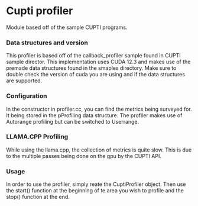 # Cupti profiler

Module based off of the sample CUPTI programs.


### Data structures and version
This profiler is based off of the callback_profiler sample found in CUPTI sample director. This implementation uses CUDA 12.3 and makes use of the premade data structures
found in the smaples directory. Make sure to double check the version of cuda you are using and if the data structures are supported.


### Configuration
In the constructor in profiler.cc, you can find the metrics being surveyed for. It being stored in the pProfiling data structure. The profiler makes use of Autorange profiling but can be switched to Userrange.

### LLAMA.CPP Profiling
While using the llama.cpp, the collection of metrics is quite slow. This is due to the multiple passes being done on the gpu by the CUPTI API.

### Usage
In order to use the profiler, simply reate the CuptiProfiler object. Then use the start() function at the beginning of te area you wish to profile and the stop() function at the end.
